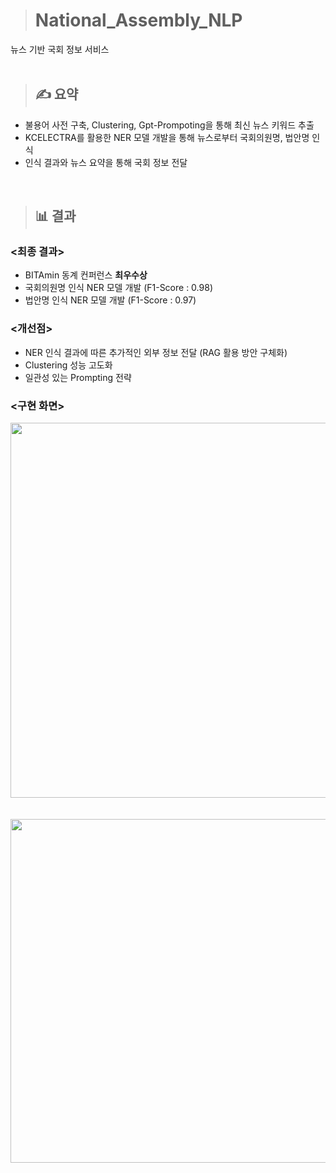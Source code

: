 > # National_Assembly_NLP
뉴스 기반 국회 정보 서비스
<br/>
<br/>

> ## ✍ 요약
- 불용어 사전 구축, Clustering, Gpt-Prompoting을 통해 최신 뉴스 키워드 추출
- KCELECTRA를 활용한 NER 모델 개발을 통해 뉴스로부터 국회의원명, 법안명 인식
- 인식 결과와 뉴스 요약을 통해 국회 정보 전달
<br/>

> ## 📊 결과

### <최종 결과>
- BITAmin 동계 컨퍼런스 **최우수상**
- 국회의원명 인식 NER 모델 개발 (F1-Score : 0.98)
- 법안명 인식 NER 모델 개발 (F1-Score : 0.97)

### <개선점>
- NER 인식 결과에 따른 추가적인 외부 정보 전달 (RAG 활용 방안 구체화)
- Clustering 성능 고도화
- 일관성 있는 Prompting 전략

### <구현 화면>
<img src="https://github.com/tgwon/National_Assembly_NLP/assets/102985590/21804a77-8731-42f6-8b49-d9b7d4562932"  width="960" height="600">
<br/>
<br/>
<br/>

<img src="https://github.com/tgwon/National_Assembly_NLP/assets/102985590/b71cbbdb-3240-41e7-be79-6edb0ff97e1b"  width="970" height="550">
